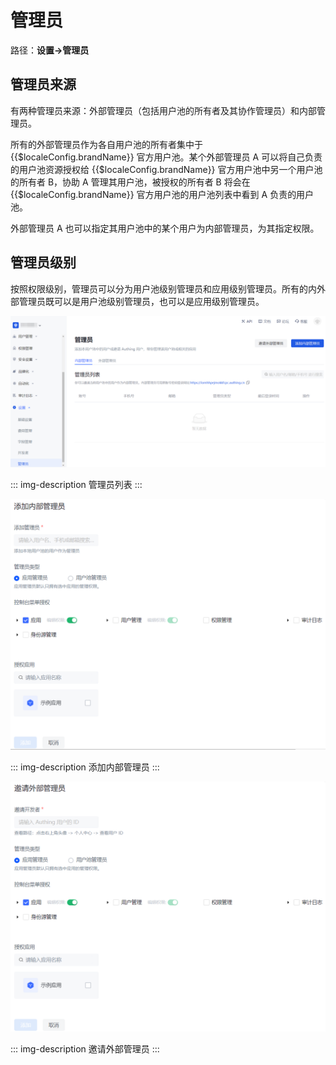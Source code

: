 # 管理员

<LastUpdated/>

路径：**设置->管理员**

## 管理员来源

有两种管理员来源：外部管理员（包括用户池的所有者及其协作管理员）和内部管理员。

所有的外部管理员作为各自用户池的所有者集中于 {{$localeConfig.brandName}} 官方用户池。某个外部管理员 A 可以将自己负责的用户池资源授权给 {{$localeConfig.brandName}} 官方用户池中另一个用户池的所有者 B，协助 A 管理其用户池，被授权的所有者 B 将会在 {{$localeConfig.brandName}} 官方用户池的用户池列表中看到 A 负责的用户池。

外部管理员 A 也可以指定其用户池中的某个用户为内部管理员，为其指定权限。

## 管理员级别

按照权限级别，管理员可以分为用户池级别管理员和应用级别管理员。所有的内外部管理员既可以是用户池级别管理员，也可以是应用级别管理员。

![](./images/administrator.png)

::: img-description 管理员列表
:::

![](./images/add-internal-admin.png)

::: img-description 添加内部管理员
:::

![](./images/add-external-admin.png)

::: img-description 邀请外部管理员
:::


